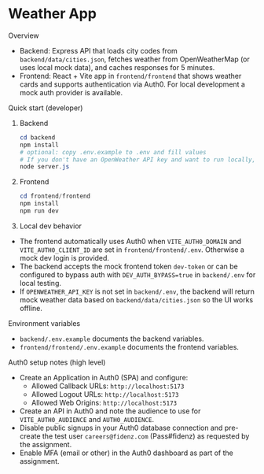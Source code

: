 # Weather App 


Overview
- Backend: Express API that loads city codes from `backend/data/cities.json`, fetches weather from OpenWeatherMap (or uses local mock data), and caches responses for 5 minutes.
- Frontend: React + Vite app in `frontend/frontend` that shows weather cards and supports authentication via Auth0. For local development a mock auth provider is available.

Quick start (developer)

1. Backend
   ```powershell
   cd backend
   npm install
   # optional: copy .env.example to .env and fill values
   # If you don't have an OpenWeather API key and want to run locally, keep OPENWEATHER_API_KEY empty.
   node server.js
   ```

2. Frontend
   ```powershell
   cd frontend/frontend
   npm install
   npm run dev
   ```

3. Local dev behavior
- The frontend automatically uses Auth0 when `VITE_AUTH0_DOMAIN` and `VITE_AUTH0_CLIENT_ID` are set in `frontend/frontend/.env`. Otherwise a mock dev login is provided.
- The backend accepts the mock frontend token `dev-token` or can be configured to bypass auth with `DEV_AUTH_BYPASS=true` in `backend/.env` for local testing.
- If `OPENWEATHER_API_KEY` is not set in `backend/.env`, the backend will return mock weather data based on `backend/data/cities.json` so the UI works offline.

Environment variables
- `backend/.env.example` documents the backend variables.
- `frontend/frontend/.env.example` documents the frontend variables.

Auth0 setup notes (high level)
- Create an Application in Auth0 (SPA) and configure:
  - Allowed Callback URLs: `http://localhost:5173`
  - Allowed Logout URLs: `http://localhost:5173`
  - Allowed Web Origins: `http://localhost:5173`
- Create an API in Auth0 and note the audience to use for `VITE_AUTH0_AUDIENCE` and `AUTH0_AUDIENCE`.
- Disable public signups in your Auth0 database connection and pre-create the test user `careers@fidenz.com` (Pass#fidenz) as requested by the assignment.
- Enable MFA (email or other) in the Auth0 dashboard as part of the assignment.

